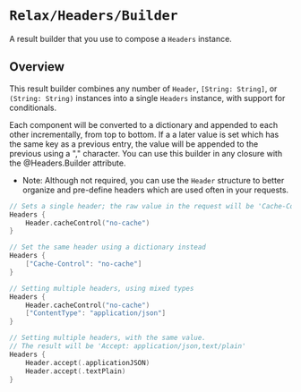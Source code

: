 # ``Relax/Headers/Builder``

A result builder that you use to compose a ``Headers`` instance.

## Overview

This result builder combines any number of ``Header``, `[String: String]`, or `(String: String)` instances into a
single ``Headers`` instance, with support for conditionals.

Each component will be converted to a dictionary and appended to each other incrementally, from top to bottom. If a
a later value is set which has the same key as a previous entry, the value will be appended to the previous using a ","
character. You can use this builder in any closure with the @Headers.Builder attribute.

- Note: Although not required, you can use the ``Header`` structure to better organize and pre-define headers which are
used often in your requests.

```swift
// Sets a single header; the raw value in the request will be 'Cache-Control: no-cache'.
Headers {
    Header.cacheControl("no-cache")
}

// Set the same header using a dictionary instead
Headers {
    ["Cache-Control": "no-cache"]
}

// Setting multiple headers, using mixed types
Headers {
    Header.cacheControl("no-cache")
    ["ContentType": "application/json"]
}

// Setting multiple headers, with the same value.
// The result will be 'Accept: application/json,text/plain'
Headers {
    Header.accept(.applicationJSON)
    Header.accept(.textPlain)
}
```
